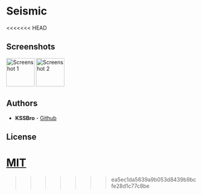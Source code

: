 # Seismic
<<<<<<< HEAD

## Screenshots

<img alt="Screenshot 1" src="https://raw.githubusercontent.com/KSSBro/seismic/master/resources/images/screenshot_1.png" height="75">
<img alt="Screenshot 2" src="https://raw.githubusercontent.com/KSSBro/seismic/master/resources/images/screenshot_1.png" height="75">

## Authors

- **KSSBro** - [Github](https://github.com/KSSBro)

## License

[MIT](https://choosealicense.com/licenses/mit/)
=======
>>>>>>> ea5ec1da5639a9b053d8439b9bcfe28d1c77c8be
